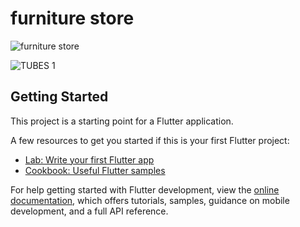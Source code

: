 # furniture store
![furniture store](https://github.com/user-attachments/assets/461f435e-09dc-47ea-81b9-4097297f04d6)

![TUBES 1](https://github.com/user-attachments/assets/0897502a-6c04-46e0-a158-07ca65755149)

## Getting Started

This project is a starting point for a Flutter application.

A few resources to get you started if this is your first Flutter project:

- [Lab: Write your first Flutter app](https://docs.flutter.dev/get-started/codelab)
- [Cookbook: Useful Flutter samples](https://docs.flutter.dev/cookbook)

For help getting started with Flutter development, view the
[online documentation](https://docs.flutter.dev/), which offers tutorials,
samples, guidance on mobile development, and a full API reference.
